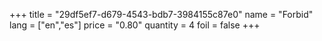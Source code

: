 +++
title = "29df5ef7-d679-4543-bdb7-3984155c87e0"
name = "Forbid"
lang = ["en","es"]
price = "0.80"
quantity = 4
foil = false
+++
